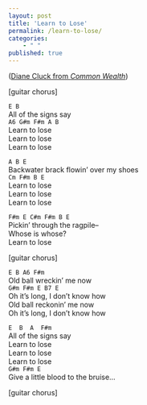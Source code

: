 ```yaml
---
layout: post
title: 'Learn to Lose'
permalink: /learn-to-lose/
categories:
    - " "
published: true
---
```


([Diane Cluck from _Common Wealth_](https://dianecluck.info/album/1593986/common-wealth))

[guitar chorus]

`E B`  
All of the signs say  
`A6 G#m F#m A B`  
Learn to lose  
Learn to lose  
Learn to lose

`A B E`  
Backwater brack flowin’ over my shoes  
`Cm F#m B E`  
Learn to lose  
Learn to lose  
Learn to lose

`F#m E C#m F#m B E`  
Pickin’ through the ragpile–  
Whose is whose?  
Learn to lose

<!-- C#m A
What have you now?
A B
Whatever you choose -->

[guitar chorus]

`E B A6 F#m`  
Old ball wreckin’ me now  
`G#m F#m E B7 E`  
Oh it’s long, I don’t know how  
Old ball reckonin’ me now  
Oh it’s long, I don’t know how

`E  B  A  F#m`  
All of the signs say  
Learn to lose  
Learn to lose  
Learn to lose  
`G#m F#m E`  
Give a little blood to the bruise…

[guitar chorus]

<!-- C#m
Pickin’ through the ragpile–
Whose is whose?
Learn to lose

C#m A
What have you now?
A B
What have you now?
G#m
What have you now?
A
Whatever you choose -->
